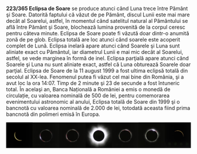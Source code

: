 **223/365 Eclipsa de Soare** se produce atunci când Luna trece între Pământ şi Soare. Datorită faptului că văzut de pe Pământ, discul Lunii este mai mare decât al Soarelui, astfel, în momentul când satelitul natural al Pământului se află între Pământ şi Soare, blochează lumina provenită de la corpul ceresc pentru câteva minute. Eclipsa de Soare poate fi văzută doar dintr-o anumită zonă de pe glob.
Eclipsa totală are loc atunci când soarele este acoperit complet de Lună.
Eclipsa inelară apare atunci când Soarele şi Luna sunt aliniate exact cu Pământul, iar diametrul Lunii e mai mic decât al Soarelui, astfel, se vede marginea în formă de inel.
Eclipsa parţială apare atunci când Soarele şi Luna nu sunt aliniate exact, astfel că Luna obturează Soarele doar parţial.
Eclipsa de Soare de la 11 august 1999 a fost ultima eclipsă totală din secolul al XX-lea. Fenomenul putea fi văzut cel mai bine din România, şi a avut loc la ora 14:07. Timp de 2 minute şi 23 de secunde a fost întuneric total. În acelaşi an, Banca Națională a României a emis o monedă de circulație, cu valoarea nominală de 500 de lei, pentru comemorarea evenimentului astronomic al anului, Eclipsa totală de Soare din 1999 şi o bancnotă cu valoarea nominală de 2.000 de lei, totodată aceasta fiind prima bancnotă din polimeri emisă în Europa.

![Fazele Eclipsei de Soare](image-1.jpg)
